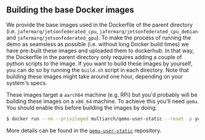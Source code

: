 
## Building the base Docker images

We provide the base images used in the Dockerfile of the parent directory (i.e. `jafermarq/jetsonfederated_cpu`, `jafermarq/jetsonfederated_cpu_debian` and `jafermarq/jetsonfederated_gpu`). To make the process of running the demo as seamsless as possible (i.e. without long Docker build times) we have pre-built these images and uploaded them to dockerhub. In that way, the Dockerfile in the parent directory only requires adding a couple of python scripts to the image. If you want to build these images by yourself, you can do so by running the `build.sh` script in each directory. Note that building these images might take around one hour, depending on your system's specs.

These images target a `aarch64` machine (e.g. RPi) but you'd probably will be building these images on a `x86_64` machine. To achieve this you'll need `qemu`. You should enable this before building the images by doing:

```bash
$ docker run --rm --privileged multiarch/qemu-user-static --reset -p yes
```

More details can be found in the [`qemu-user-static`](https://github.com/multiarch/qemu-user-static) repository.

